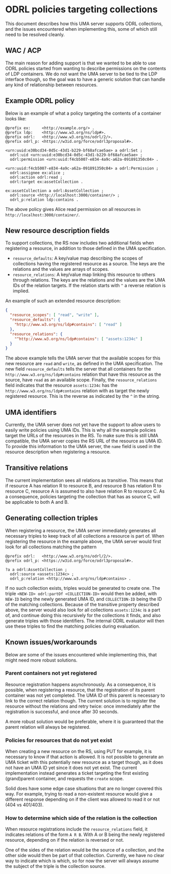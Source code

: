 # ODRL policies targeting collections

This document describes how this UMA server supports ODRL collections,
and the issues encountered when implementing this,
some of which still need to be resolved cleanly.

## WAC / ACP

The main reason for adding support is that we wanted to be able to use ODRL policies
started from wanting to describe permissions on the contents of LDP containers.
We do not want the UMA server to be tied to the LDP interface though,
so the goal was to have a generic solution that can handle any kind of relationship between resources.

## Example ODRL policy

Below is an example of what a policy targeting the contents of a container looks like:

```ttl
@prefix ex:     <http://example.org/> .
@prefix ldp:    <http://www.w3.org/ns/ldp#>.
@prefix odrl:   <http://www.w3.org/ns/odrl/2/>.
@prefix odrl_p: <https://w3id.org/force/odrl3proposal#>.

<urn:uuid:e30bcd34-0d5c-43d1-b229-bf68afcae5ae> a odrl:Set ;
  odrl:uid <urn:uuid:e30bcd34-0d5c-43d1-b229-bf68afcae5ae> ;
  odrl:permission <urn:uuid:f4cb5007-e834-4a9c-a62a-091891350c04> .

<urn:uuid:f4cb5007-e834-4a9c-a62a-091891350c04> a odrl:Permission ;
  odrl:assignee ex:alice ;
  odrl:action odrl:read ;
  odrl:target ex:assetCollection .

ex:assetCollection a odrl:AssetCollection ;
  odrl:source <http://localhost:3000/container/> ;
  odrl_p:relation ldp:contains .
```

The above policy gives Alice read permission on all resources in `http://localhost:3000/container/`.

## New resource description fields

To support collections, the RS now includes two additional fields when registering a resource,
in addition to those defined in the UMA specification.

* `resource_defaults`: A key/value map describing the scopes of collections having the registered resource as a source.
  The keys are the relations and the values are arrays of scopes.
* `resource_relations`: A key/value map linking this resource to others through relations.
  The keys are the relations and the values are the UMA IDs of the relation targets.
  If the relation starts with `^` a reverse relation is implied.

An example of such an extended resource description:
```json
{
  "resource_scopes": [ "read", "write" ],
  "resource_defaults": { 
    "http://www.w3.org/ns/ldp#contains": [ "read" ]
  },
  "resource_relations": { 
    "^http://www.w3.org/ns/ldp#contains": [ "assets:1234c" ]
  }
}
```

The above example tells the UMA server that the available scopes for this new resource are `read` and `write`,
as defined in the UMA specification.
The new field `resource_defaults` tells the server that all containers for
the `http://www.w3.org/ns/ldp#contains` relation
that have this resource as the source,
have `read` as an available scope.
Finally, the `resource_relations` field indicates that the resource `assets:1234c`
has the `http://www.w3.org/ns/ldp#contains` relation with as target the newly registered resource.
This is the reverse as indicated by the `^` in the string.

## UMA identifiers

Currently, the UMA server does not yet have the support to allow users to easily write policies using UMA IDs.
This is why all the example policies target the URLs of the resources in the RS.
To make sure this is still UMA compatible,
the UMA server copies the RS URL of the resource as UMA ID.
To provide this information to the UMA server,
the `name` field is used in the resource description when registering a resource.

## Transitive relations

The current implementation sees all relations as transitive.
This means that if resource A has relation R to resource B,
and resource B has relation R to resource C,
resource A is assumed to also have relation R to resource C.
As a consequence, policies targeting the collection that has as source C,
will be applicable to both A and B.

## Generating collection triples

When registering a resource,
the UMA server immediately generates all necessary triples to keep track of all collections a resource is part of.
When registering the resource in the example above,
the UMA server would first look for all collections matching the pattern
```ttl
@prefix odrl:   <http://www.w3.org/ns/odrl/2/>.
@prefix odrl_p: <https://w3id.org/force/odrl3proposal#>.

?a a odrl:AssetCollection ;
  odrl:source <assets:1234c> ;
  odrl_p:relation <http://www.w3.org/ns/ldp#contains> .
```

If no such collection exists, triples would be generated to create one.
The triple `<NEW-ID> odrl:partOf <COLLECTION-ID>` would then be added,
with `NEW-ID` being the newly generated UMA ID, and `COLLECTION-ID` being the ID of the matching collections.
Because of the transitive property described above,
the server would also look for all collections `assets:1234c` is a part of,
and continue doing this recursively for the collections it finds,
and also generate triples with those identifiers.
The internal ODRL evaluator will then use these triples to find the matching policies during evaluation.

## Known issues/workarounds

Below are some of the issues encountered while implementing this,
that might need more robust solutions.

### Parent containers not yet registered

Resource registration happens asynchronously.
As a consequence,
it is possible, when registering a resource,
that the registration of its parent container was not yet completed.
The UMA ID of this parent is necessary to link to the correct relation though.
The current solution is to register the resource without the relations and retry twice:
once immediately after the registration is successful, and once after 30 seconds.

A more robust solution would be preferable, where it is guaranteed that the parent relation will always be registered.

### Policies for resources that do not yet exist

When creating a new resource on the RS, using PUT for example,
it is necessary to know if that action is allowed.
It is not possible to generate an UMA ticket with this potentially new resource as a target though,
as it does not have an UMA ID yet since it does not yet exist.
The current implementation instead generates a ticket targeting the first existing (grand)parent container,
and requests the `create` scope.

Solid does have some edge case situations that are no longer covered this way.
For example, trying to read a non-existent resource would give a different response
depending on if the client was allowed to read it or not (404 vs 401/403).

### How to determine which side of the relation is the collection

When resource registrations include the `resource_relations` field,
it indicates relations of the form `A R B`.
With A or B being the newly registered resource,
depending on if the relation is reversed or not.

One of the sides of the relation would be the source of a collection,
and the other side would then be part of that collection.
Currently, we have no clear way to indicate which is which,
so for now the server will always assume the subject of the triple is the collection source.
